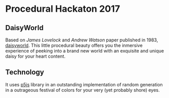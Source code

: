 # Procedural Hackaton 2017
## DaisyWorld

Based on *James Lovelock* and *Andrew Watson* paper published in 1983, [daisyworld](https://en.wikipedia.org/wiki/Daisyworld "Wikipedia's article daisyworld"). This little procedural beauty offers you the inmersive experience of peeking into a brand new world with an exquisite and unique daisy for your heart content.

## Technology

It uses [p5js](http://p5js.org "p5js awesome library") library in an outstanding implementation of random generation in a outrageous festival of colors for your very (yet probably shore) eyes.